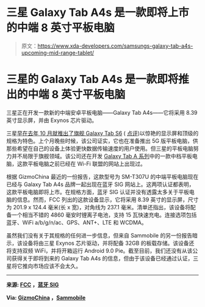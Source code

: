 # 三星 Galaxy Tab A4s 是一款即将上市的中端 8 英寸平板电脑

> 原文：<https://www.xda-developers.com/samsungs-galaxy-tab-a4s-upcoming-mid-range-tablet/>

# 三星的 Galaxy Tab A4s 是一款即将推出的中端 8 英寸平板电脑

三星正在开发一款新的中端安卓平板电脑——Galaxy Tab A4s——它将采用 8.39 英寸显示屏，并由 Exynos 芯片驱动。

三星[早在去年 10 月就推出了旗舰 Galaxy Tab S6](https://www.xda-developers.com/samsung-galaxy-tab-s6-s-pen-galaxy-watch-4g-active2-india/) ( [点评](https://www.xda-developers.com/samsung-galaxy-tab-s6-review/))以惊艳的显示屏和顶级的规格为特色。上个月晚些时候，该公司证实，它也在准备推出 5G 版平板电脑，供那些希望在自己的设备上体验更快数据传输速度的用户使用。但三星的平板电脑努力并不局限于旗舰领域。该公司还在开发 [Galaxy Tab A 系列](https://www.xda-developers.com/samsung-galaxy-tab-a-2019-snapdragon-429-one-ui-pie/)中的一款中档平板电脑，这款平板电脑之前已经在 Wi-Fi 联盟的网站上出现过。

根据 GizmoChina 最近的一份报告，这款型号为 SM-T307U 的中端平板电脑现在已经与 Galaxy Tab A4s 品牌一起出现在蓝牙 SIG 网站上。这两项认证都表明，这款平板电脑即将上市。在规格方面，蓝牙 SIG 认证并没有透露太多关于平板电脑的信息。然而，FCC 列出的这款设备显示，它将采用 8.39 英寸的显示屏，尺寸为 201.9 x 124.4 毫米(长 x 宽)，对角线为 237.1 毫米。清单还指出，该设备将配备一个相当不错的 4860 毫安时锂离子电池，支持 15 瓦快速充电。连接选项包括蓝牙、WiFi a/b/g/n/ac、GPS、ANT+、LTE 和 WCDMA。

虽然我们没有关于其规格的任何进一步信息，但来自 Sammobile 的另一份报告暗示，该设备将由三星 Exynos 芯片驱动，并将配备 32GB 的板载存储。该设备还将支持双频 WiFi，并将开箱运行 Android 9.0 Pie。截至目前，我们还没有从该公司获得关于即将到来的 Galaxy Tab A4s 的信息，但由于该设备已经通过认证，三星将它推向市场应该不会太久。

* * *

**来源: [FCC](https://fccid.io/A3LSMT307U) ，[蓝牙 SIG](https://launchstudio.bluetooth.com/ListingDetails/100106)**

**Via: [GizmoChina](https://www.gizmochina.com/2020/01/02/samsung-galaxy-tab-a4s-key-specifications-leaked-through-fcc-certification/) ，[Sammobile](https://www.sammobile.com/news/samsung-new-mid-range-tablet-could-launch-as-galaxy-tab-a4-s/)**